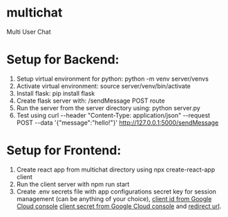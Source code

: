 # multichat
Multi User Chat

# Setup for Backend:
1. Setup virtual environment for python: python -m venv server/venvs
2. Activate virtual environment: source server/venv/bin/activate
3. Install flask: pip install flask
4. Create flask server with: /sendMessage POST route
5. Run the server from the server directory using: python server.py
6. Test using curl --header "Content-Type: application/json" --request POST --data '{"message":"hello!"}' http://127.0.0.1:5000/sendMessage


# Setup for Frontend:
1. Create react app from multichat directory using npx create-react-app client
2. Run the client server with npm run start
3. Create .env secrets file with app configurations secret key for session management (can be anything of your choice), <a href ="https://blog.logrocket.com/guide-adding-google-login-react-app/">client id from Google Cloud console</a> <a href ="https://www.balbooa.com/help/gridbox-documentation/integrations/other/google-client-id">client secret from Google Cloud console</a> and <a href="https://blog.logrocket.com/guide-adding-google-login-react-app/">redirect url</a>.
